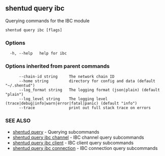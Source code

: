 ## shentud query ibc

Querying commands for the IBC module

```
shentud query ibc [flags]
```

### Options

```
  -h, --help   help for ibc
```

### Options inherited from parent commands

```
      --chain-id string     The network chain ID
      --home string         directory for config and data (default "~/.shentud")
      --log_format string   The logging format (json|plain) (default "plain")
      --log_level string    The logging level (trace|debug|info|warn|error|fatal|panic) (default "info")
      --trace               print out full stack trace on errors
```

### SEE ALSO

* [shentud query](shentud_query.md)	 - Querying subcommands
* [shentud query ibc channel](shentud_query_ibc_channel.md)	 - IBC channel query subcommands
* [shentud query ibc client](shentud_query_ibc_client.md)	 - IBC client query subcommands
* [shentud query ibc connection](shentud_query_ibc_connection.md)	 - IBC connection query subcommands


